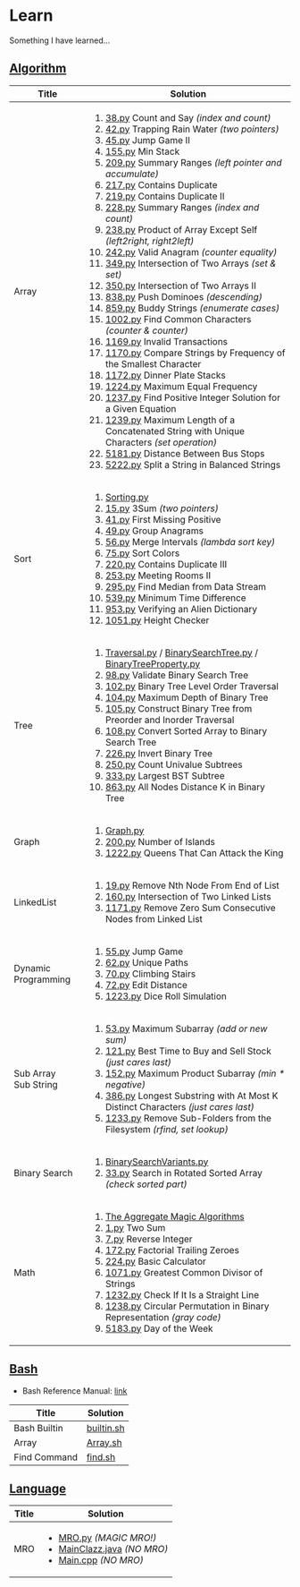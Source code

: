 # Learn
Something I have learned...

## [Algorithm](./algorithm/)
| Title | Solution |
| ----- | -------- |
| Array  | <ol><li>[38.py](./algorithm/Array/38.py) Count and Say _(index and count)_</li><li>[42.py](./algorithm/Array/42.py) Trapping Rain Water _(two pointers)_</li><li>[45.py](./algorithm/Array/45.py) Jump Game II</li><li>[155.py](./algorithm/Array/155.py) Min Stack</li><li>[209.py](./algorithm/Array/209.py) Summary Ranges _(left pointer and accumulate)_</li><li>[217.py](./algorithm/Array/217.py) Contains Duplicate</li><li>[219.py](./algorithm/Array/219.py) Contains Duplicate II</li><li>[228.py](./algorithm/Array/228.py) Summary Ranges _(index and count)_</li><li>[238.py](./algorithm/Array/238.py) Product of Array Except Self _(left2right, right2left)_</li><li>[242.py](./algorithm/Array/242.py) Valid Anagram _(counter equality)_</li><li>[349.py](./algorithm/Array/349.py) Intersection of Two Arrays _(set & set)_</li><li>[350.py](./algorithm/Array/350.py) Intersection of Two Arrays II</li><li>[838.py](./algorithm/Array/838.py) Push Dominoes _(descending)_</li><li>[859.py](./algorithm/Array/859.py) Buddy Strings _(enumerate cases)_</li><li>[1002.py](./algorithm/Array/1002.py) Find Common Characters _(counter & counter)_</li><li>[1169.py](./algorithm/Array/1169.py) Invalid Transactions</li><li>[1170.py](./algorithm/Array/1170.py) Compare Strings by Frequency of the Smallest Character</li><li>[1172.py](./algorithm/Array/1172.py) Dinner Plate Stacks</li><li>[1224.py](./algorithm/Array/1224.py) Maximum Equal Frequency</li><li>[1237.py](./algorithm/Array/1237.py) Find Positive Integer Solution for a Given Equation</li><li>[1239.py](./algorithm/Array/1239.py) Maximum Length of a Concatenated String with Unique Characters _(set operation)_</li><li>[5181.py](./algorithm/Array/5181.py) Distance Between Bus Stops</li><li>[5222.py](./algorithm/Array/5222.py) Split a String in Balanced Strings</li></ol> |
| Sort  | <ol><li>[Sorting.py](./algorithm/Sort/Sorting.py)</li><li>[15.py](./algorithm/Sort/15.py) 3Sum _(two pointers)_</li><li>[41.py](./algorithm/Sort/41.py) First Missing Positive</li><li>[49.py](./algorithm/Sort/49.py) Group Anagrams</li><li>[56.py](./algorithm/Sort/56.py) Merge Intervals _(lambda sort key)_</li><li>[75.py](./algorithm/Sort/75.py) Sort Colors</li><li>[220.py](./algorithm/Sort/220.py) Contains Duplicate III</li><li>[253.py](./algorithm/Sort/253.py) Meeting Rooms II</li><li>[295.py](./algorithm/Sort/295.py) Find Median from Data Stream</li><li>[539.py](./algorithm/Sort/539.py) Minimum Time Difference</li><li>[953.py](./algorithm/Sort/953.py) Verifying an Alien Dictionary</li><li>[1051.py](./algorithm/Sort/1051.py) Height Checker</li></ol> |
| Tree  | <ol><li>[Traversal.py](./algorithm/Tree/Traversal.py) / [BinarySearchTree.py](./algorithm/Tree/BinarySearchTree.py) / [BinaryTreeProperty.py](./algorithm/Tree/BinaryTreeProperty.py)</li><li>[98.py](./algorithm/Tree/98.py) Validate Binary Search Tree</li><li>[102.py](./algorithm/Tree/102.py) Binary Tree Level Order Traversal</li><li>[104.py](./algorithm/Tree/104.py) Maximum Depth of Binary Tree</li><li>[105.py](./algorithm/Tree/105.py) Construct Binary Tree from Preorder and Inorder Traversal</li><li>[108.py](./algorithm/Tree/108.py) Convert Sorted Array to Binary Search Tree</li><li>[226.py](./algorithm/Tree/226.py) Invert Binary Tree</li><li>[250.py](./algorithm/Tree/250.py) Count Univalue Subtrees</li><li>[333.py](./algorithm/Tree/333.py) Largest BST Subtree</li><li>[863.py](./algorithm/Tree/863.py) All Nodes Distance K in Binary Tree</li></ol> |
| Graph | <ol><li>[Graph.py](./algorithm/Graph/Graph.py)</li><li>[200.py](./algorithm/Graph/200.py) Number of Islands</li><li>[1222.py](./algorithm/Graph/1222.py) Queens That Can Attack the King</li></ol> |
| LinkedList | <ol><li>[19.py](./algorithm/LinkedList/19.py) Remove Nth Node From End of List</li><li>[160.py](./algorithm/LinkedList/160.py) Intersection of Two Linked Lists</li><li>[1171.py](./algorithm/LinkedList/1171.py) Remove Zero Sum Consecutive Nodes from Linked List</li></ol> |
| Dynamic Programming | <ol><li>[55.py](./algorithm/DP/55.py) Jump Game</li><li>[62.py](./algorithm/DP/62.py) Unique Paths</li><li>[70.py](./algorithm/DP/70.py) Climbing Stairs</li><li>[72.py](./algorithm/DP/72.py) Edit Distance</li><li>[1223.py](./algorithm/DP/1223.py) Dice Roll Simulation</li></ol> |
| Sub Array<br>Sub String | <ol><li>[53.py](./algorithm/Array/53.py) Maximum Subarray _(add or new sum)_</li><li>[121.py](./algorithm/Array/121.py) Best Time to Buy and Sell Stock _(just cares last)_</li><li>[152.py](./algorithm/Array/152.py) Maximum Product Subarray _(min * negative)_</li><li>[386.py](./algorithm/Sub/386.py) Longest Substring with At Most K Distinct Characters _(just cares last)_</li><li>[1233.py](./algorithm/Sub/1233.py) Remove Sub-Folders from the Filesystem _(rfind, set lookup)_</li></ol> |
| Binary Search | <ol><li>[BinarySearchVariants.py](./algorithm/BinarySearch/BinarySearchVariants.py)</li><li>[33.py](./algorithm/BinarySearch/33.py) Search in Rotated Sorted Array _(check sorted part)_</li></ol> |
| Math | <ol><li>[The Aggregate Magic Algorithms](http://aggregate.org/MAGIC/)</li><li>[1.py](./algorithm/Math/1.py) Two Sum</li><li>[7.py](./algorithm/Math/7.py) Reverse Integer</li><li>[172.py](./algorithm/Math/172.py) Factorial Trailing Zeroes</li><li>[224.py](./algorithm/Math/224.py) Basic Calculator</li><li>[1071.py](./algorithm/Math/1071.py) Greatest Common Divisor of Strings</li><li>[1232.py](./algorithm/Math/1232.py) Check If It Is a Straight Line</li><li>[1238.py](./algorithm/Math/1238.py) Circular Permutation in Binary Representation _(gray code)_</li><li>[5183.py](./algorithm/Math/5183.py) Day of the Week</li></ol> |

## [Bash](./bash/)
* Bash Reference Manual: [link](https://www.gnu.org/software/bash/manual/bash.html)

| Title      | Solution                      |
| -----      | --------                      | 
|Bash Builtin|[builtin.sh](./bash/builtin.sh)|
|Array       |[Array.sh](./bash/Array.sh)    |
|Find Command|[find.sh](./bash/find.sh)      |

## [Language](./language/)

| Title      | Solution                      |
| -----      | --------                      | 
|MRO|<ul><li>[MRO.py](./language/MRO/MRO.py) _(MAGIC MRO!)_</li><li>[MainClazz.java](./language/MRO/MainClazz.java) _(NO MRO)_</li><li>[Main.cpp](./language/MRO/Main.cpp) _(NO MRO)_</li></ul>|
